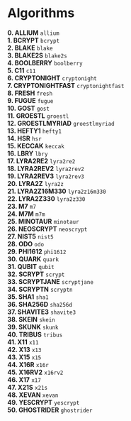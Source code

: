 
Algorithms
===============


**0.  ALLIUM**          `allium`            <br/>
**1.  BCRYPT**          `bcrypt`            <br/>
**2.  BLAKE**           `blake`             <br/>
**3.  BLAKE2S**         `blake2s`           <br/>
**4.  BOOLBERRY**       `boolberry`         <br/>
**5.  C11**             `c11`               <br/>
**6.  CRYPTONIGHT**     `cryptonight`       <br/>
**7.  CRYPTONIGHTFAST** `cryptonightfast`   <br/>
**8.  FRESH**           `fresh`             <br/>
**9.  FUGUE**           `fugue`             <br/>
**10. GOST**            `gost`              <br/>
**11. GROESTL**         `groestl`           <br/>
**12. GROESTLMYRIAD**   `groestlmyriad`     <br/>
**13. HEFTY1**          `hefty1`            <br/>
**14. HSR**             `hsr`               <br/>
**15. KECCAK**          `keccak`            <br/>
**16. LBRY**            `lbry`              <br/>
**17. LYRA2RE2**        `lyra2re2`          <br/>
**18. LYRA2REV2**       `lyra2rev2`         <br/>
**19. LYRA2REV3**       `lyra2rev3`         <br/>
**20. LYRA2Z**          `lyra2z`            <br/>
**21. LYRA2Z16M330**    `lyra2z16m330`      <br/>
**22. LYRA2Z330**       `lyra2z330`         <br/>
**23. M7**              `m7`                <br/>
**24. M7M**             `m7m`               <br/>
**25. MINOTAUR**        `minotaur`          <br/>
**26. NEOSCRYPT**       `neoscrypt`         <br/>
**27. NIST5**           `nist5`             <br/>
**28. ODO**             `odo`               <br/>
**29. PHI1612**         `phi1612`           <br/>
**30. QUARK**           `quark`             <br/>
**31. QUBIT**           `qubit`             <br/>
**32. SCRYPT**          `scrypt`            <br/>
**33. SCRYPTJANE**      `scryptjane`        <br/>
**34. SCRYPTN**         `scryptn`           <br/>
**35. SHA1**            `sha1`              <br/>
**36. SHA256D**         `sha256d`           <br/>
**37. SHAVITE3**        `shavite3`          <br/>
**38. SKEIN**           `skein`             <br/>
**39. SKUNK**           `skunk`             <br/>
**40. TRIBUS**          `tribus`            <br/>
**41. X11**             `x11`               <br/>
**42. X13**             `x13`               <br/>
**43. X15**             `x15`               <br/>
**44. X16R**            `x16r`              <br/>
**45. X16RV2**          `x16rv2`            <br/>
**46. X17**             `x17`               <br/>
**47. X21S**            `x21s`              <br/>
**48. XEVAN**           `xevan`             <br/>
**49. YESCRYPT**        `yescrypt`          <br/>
**50. GHOSTRIDER**      `ghostrider`        <br/>